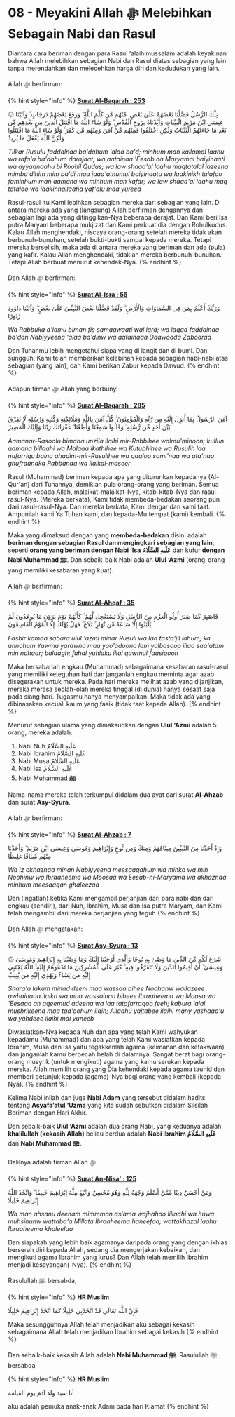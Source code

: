 # 08 - Meyakini Allah ﷻ Melebihkan Sebagain Nabi dan Rasul

Diantara cara beriman dengan para Rasul ‘alaihimussalam adalah keyakinan bahwa Allah melebihkan sebagian Nabi dan Rasul diatas sebagian yang lain tanpa merendahkan dan melecehkan harga diri dan kedudukan yang lain.

Allah ﷻ berfirman:

{% hint style="info" %}
****[**Surat Al-Baqarah : 253**](https://appngaji.com/al-baqarah/ayat-253/)****

۞ تِلْكَ الرُّسُلُ فَضَّلْنَا بَعْضَهُمْ عَلَىٰ بَعْضٍ ۘ مِّنْهُم مَّن كَلَّمَ اللَّهُ ۖ وَرَفَعَ بَعْضَهُمْ دَرَجَاتٍ ۚ وَآتَيْنَا عِيسَى ابْنَ مَرْيَمَ الْبَيِّنَاتِ وَأَيَّدْنَاهُ بِرُوحِ الْقُدُسِ ۗ وَلَوْ شَاءَ اللَّهُ مَا اقْتَتَلَ الَّذِينَ مِن بَعْدِهِم مِّن بَعْدِ مَا جَاءَتْهُمُ الْبَيِّنَاتُ وَلَٰكِنِ اخْتَلَفُوا فَمِنْهُم مَّنْ آمَنَ وَمِنْهُم مَّن كَفَرَ ۚ وَلَوْ شَاءَ اللَّهُ مَا اقْتَتَلُوا وَلَٰكِنَّ اللَّهَ يَفْعَلُ مَا يُرِيدُ

_Tilkar Rusulu faddalnaa ba'dahum 'alaa ba'd; minhum man kallamal laahu wa rafa'a ba'dahum darajaat; wa aatainaa 'Eesab na Maryamal baiyinaati wa ayyadnaahu bi Roohil Qudus; wa law shaaa'al laahu maqtatalal lazeena mimba'dihim mim ba'di maa jaaa'athumul baiyinaatu wa laakinikh talafoo faminhum man aamana wa minhum man kafar; wa law shaaa'al laahu maq tataloo wa laakinnallaaha yaf'alu maa yureed_

Rasul-rasul itu Kami lebihkan sebagian mereka dari sebagian yang lain. Di antara mereka ada yang (langsung) Allah berfirman dengannya dan sebagian lagi ada yang ditinggikan-Nya beberapa derajat. Dan Kami beri Isa putra Maryam beberapa mukjizat dan Kami perkuat dia dengan Rohulkudus. Kalau Allah menghendaki, niscaya orang-orang setelah mereka tidak akan berbunuh-bunuhan, setelah bukti-bukti sampai kepada mereka. Tetapi mereka berselisih, maka ada di antara mereka yang beriman dan ada (pula) yang kafir. Kalau Allah menghendaki, tidaklah mereka berbunuh-bunuhan. Tetapi Allah berbuat menurut kehendak-Nya.
{% endhint %}

Dan Allah ﷻ berfirman:

{% hint style="info" %}
****[**Surat Al-Isra : 55**](https://appngaji.com/al-isra/ayat-55/)****

وَرَبُّكَ أَعْلَمُ بِمَن فِي السَّمَاوَاتِ وَالْأَرْضِ ۗ وَلَقَدْ فَضَّلْنَا بَعْضَ النَّبِيِّينَ عَلَىٰ بَعْضٍ ۖ وَآتَيْنَا دَاوُودَ زَبُورًا

_Wa Rabbuka a'lamu biman fis samaawaati wal lard; wa laqad faddalnaa ba'dan Nabiyyeena 'alaa ba'dinw wa aatainaaa Daawooda Zabooraa_

Dan Tuhanmu lebih mengetahui siapa yang di langit dan di bumi. Dan sungguh, Kami telah memberikan kelebihan kepada sebagian nabi-nabi atas sebagian (yang lain), dan Kami berikan Zabur kepada Dawud.
{% endhint %}

Adapun firman ﷻ Allah yang berbunyi

{% hint style="info" %}
****[**Surat Al-Baqarah : 285**](https://appngaji.com/al-baqarah/ayat-285/)****

آمَنَ الرَّسُولُ بِمَا أُنزِلَ إِلَيْهِ مِن رَّبِّهِ وَالْمُؤْمِنُونَ ۚ كُلٌّ آمَنَ بِاللَّهِ وَمَلَائِكَتِهِ وَكُتُبِهِ وَرُسُلِهِ لَا نُفَرِّقُ بَيْنَ أَحَدٍ مِّن رُّسُلِهِ ۚ وَقَالُوا سَمِعْنَا وَأَطَعْنَا ۖ غُفْرَانَكَ رَبَّنَا وَإِلَيْكَ الْمَصِيرُ

_Aamanar-Rasoolu bimaaa unzila ilaihi mir-Rabbihee walmu'minoon; kullun aamana billaahi wa Malaaa'ikathihee wa Kutubhihee wa Rusulih laa nufarriqu baina ahadim-mir-Rusulihee wa qaaloo sami'naa wa ata'naa ghufraanaka Rabbanaa wa ilaikal-maseer_

Rasul (Muhammad) beriman kepada apa yang diturunkan kepadanya (Al-Qur'an) dari Tuhannya, demikian pula orang-orang yang beriman. Semua beriman kepada Allah, malaikat-malaikat-Nya, kitab-kitab-Nya dan rasul-rasul-Nya. (Mereka berkata), Kami tidak membeda-bedakan seorang pun dari rasul-rasul-Nya. Dan mereka berkata, Kami dengar dan kami taat. Ampunilah kami Ya Tuhan kami, dan kepada-Mu tempat (kami) kembali.
{% endhint %}

Maka yang dimaksud dengan yang **membeda-bedakan** disini adalah **beriman dengan sebagian Rasul dan mengingkari sebagian yang lain**, seperti **orang yang beriman dengan Nabi ‘Isa عَلَيهِ السَّلَامُ** dan kufur **dengan Nabi Muhammad ﷺ**. Dan sebaik-baik Nabi adalah **Ulul ‘Azmi** (orang-orang yang memiliki kesabaran yang kuat).

Allah ﷻ berfirman:

{% hint style="info" %}
****[**Surat Al-Ahqaf : 35**](https://appngaji.com/al-ahqaf/ayat-35/)****

فَاصْبِرْ كَمَا صَبَرَ أُولُو الْعَزْمِ مِنَ الرُّسُلِ وَلَا تَسْتَعْجِل لَّهُمْ ۚ كَأَنَّهُمْ يَوْمَ يَرَوْنَ مَا يُوعَدُونَ لَمْ يَلْبَثُوا إِلَّا سَاعَةً مِّن نَّهَارٍ ۚ بَلَاغٌ ۚ فَهَلْ يُهْلَكُ إِلَّا الْقَوْمُ الْفَاسِقُونَ

_Fasbir kamaa sabara ulul 'azmi minar Rusuli wa laa tasta'jil lahum; ka annahum Yawma yarawna maa yoo'adoona lam yalbasooo illaa saa'atam min nahaar; balaagh; fahal yuhlaku illal qawmul faasiqoon_

Maka bersabarlah engkau (Muhammad) sebagaimana kesabaran rasul-rasul yang memiliki keteguhan hati dan janganlah engkau meminta agar azab disegerakan untuk mereka. Pada hari mereka melihat azab yang dijanjikan, mereka merasa seolah-olah mereka tinggal (di dunia) hanya sesaat saja pada siang hari. Tugasmu hanya menyampaikan. Maka tidak ada yang dibinasakan kecuali kaum yang fasik (tidak taat kepada Allah).
{% endhint %}

Menurut sebagian ulama yang dimaksudkan dengan **Ulul ‘Azmi** adalah 5 orang, mereka adalah:

1. Nabi Nuh  عَلَيهِ السَّلَامُ
2. Nabi Ibrahim  عَلَيهِ السَّلَامُ
3. Nabi Musa  عَلَيهِ السَّلَامُ
4. Nabi Isa  عَلَيهِ السَّلَامُ
5. Nabi Muhammad **ﷺ**

Nama-nama mereka telah terkumpul didalam dua ayat dari surat **Al-Ahzab** dan surat **Asy-Syura**.

Allah ﷻ berfirman:

{% hint style="info" %}
****[**Surat Al-Ahzab : 7**](https://appngaji.com/al-ahzab/ayat-7/)****

وَإِذْ أَخَذْنَا مِنَ النَّبِيِّينَ مِيثَاقَهُمْ وَمِنكَ وَمِن نُّوحٍ وَإِبْرَاهِيمَ وَمُوسَىٰ وَعِيسَى ابْنِ مَرْيَمَ ۖ وَأَخَذْنَا مِنْهُم مِّيثَاقًا غَلِيظًا

_Wa iz akhaznaa minan Nabiyyeena meesaaqahum wa minka wa min Noohinw wa Ibraaheema wa Moosaa wa Eesab-ni-Maryama wa akhaznaa minhum meesaaqan ghaleezaa_

Dan (ingatlah) ketika Kami mengambil perjanjian dari para nabi dan dari engkau (sendiri), dari Nuh, Ibrahim, Musa dan Isa putra Maryam, dan Kami telah mengambil dari mereka perjanjian yang teguh
{% endhint %}

Dan Allah ﷻ mengatakan:

{% hint style="info" %}
****[**Surat Asy-Syura : 13**](https://appngaji.com/asy-syura/ayat-13/)****

۞ شَرَعَ لَكُم مِّنَ الدِّينِ مَا وَصَّىٰ بِهِ نُوحًا وَالَّذِي أَوْحَيْنَا إِلَيْكَ وَمَا وَصَّيْنَا بِهِ إِبْرَاهِيمَ وَمُوسَىٰ وَعِيسَىٰ ۖ أَنْ أَقِيمُوا الدِّينَ وَلَا تَتَفَرَّقُوا فِيهِ ۚ كَبُرَ عَلَى الْمُشْرِكِينَ مَا تَدْعُوهُمْ إِلَيْهِ ۚ اللَّهُ يَجْتَبِي إِلَيْهِ مَن يَشَاءُ وَيَهْدِي إِلَيْهِ مَن يُنِيبُ

_Shara'a lakum minad deeni maa wassaa bihee Noohanw wallazeee awhainaaa ilaika wa maa wassainaa biheee Ibraaheema wa Moosa wa 'Eesaaa an aqeemud adeena wa laa tatafarraqoo feeh; kabura 'alal mushrikeena maa tad'oohum ilaih; Allaahu yajtabee ilaihi many yashaaa'u wa yahdeee ilaihi mai yuneeb_

Diwasiatkan-Nya kepada Nuh dan apa yang telah Kami wahyukan kepadamu (Muhammad) dan apa yang telah Kami wasiatkan kepada Ibrahim, Musa dan Isa yaitu tegakkanlah agama (keimanan dan ketakwaan) dan janganlah kamu berpecah belah di dalamnya. Sangat berat bagi orang-orang musyrik (untuk mengikuti) agama yang kamu serukan kepada mereka. Allah memilih orang yang Dia kehendaki kepada agama tauhid dan memberi petunjuk kepada (agama)-Nya bagi orang yang kembali (kepada-Nya).
{% endhint %}

Kelima Nabi inilah dan juga **Nabi Adam** yang tersebut didalam hadits tentang **Asyafa’atul ‘Uzma** yang kita sudah sebutkan didalam Silsilah Beriman dengan Hari Akhir.

Dan sebaik-baik **Ulul ‘Azmi** adalah dua orang Nabi, yang keduanya adalah **khalilullah (kekasih Allah)** beliau berdua adalah **Nabi Ibrahim عَلَيهِ السَّلَامُ** dan **Nabi Muhammad ﷺ.**

Dalilnya adalah firman Allah ﷻ

{% hint style="info" %}
****[**Surat An-Nisa' : 125**](https://appngaji.com/an-nisa/ayat-125/)****

وَمَنْ أَحْسَنُ دِينًا مِّمَّنْ أَسْلَمَ وَجْهَهُ لِلَّهِ وَهُوَ مُحْسِنٌ وَاتَّبَعَ مِلَّةَ إِبْرَاهِيمَ حَنِيفًا ۗ وَاتَّخَذَ اللَّهُ إِبْرَاهِيمَ خَلِيلًا

_Wa man ahsanu deenam mimmman aslama wajhahoo lillaahi wa huwa muhsinunw wattaba'a Millata Ibraaheema haneefaa; wattakhazal laahu Ibraaheema khaleelaa_

Dan siapakah yang lebih baik agamanya daripada orang yang dengan ikhlas berserah diri kepada Allah, sedang dia mengerjakan kebaikan, dan mengikuti agama Ibrahim yang lurus? Dan Allah telah memilih Ibrahim menjadi kesayangan(-Nya).
{% endhint %}

Rasulullah ﷺ bersabda,

{% hint style="info" %}
**HR Muslim**

فَإِنَّ اللَّهَ تَعَالَى قَدْ اتَّخَذَنِي خَلِيلًا كَمَا اتَّخَذَ إِبْرَاهِيمَ خَلِيلًا

Maka sesungguhnya Allah telah menjadikan aku sebagai kekasih sebagaimana Allah telah menjadikan Ibrahim sebagai kekasih
{% endhint %}

Dan sebaik-baik kekasih Allah adalah **Nabi Muhammad ﷺ**. Rasulullah ﷺ bersabda

{% hint style="info" %}
**HR Muslim**

أنا سيد ولد آدم يوم القيامة

aku adalah pemuka anak-anak Adam pada hari Kiamat
{% endhint %}
